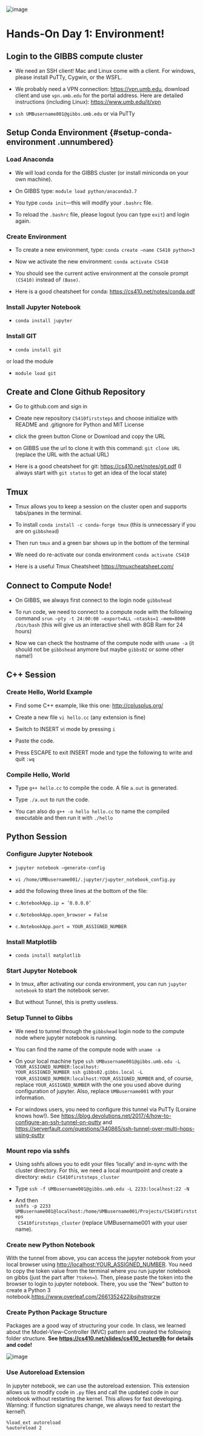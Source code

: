 ![image](../gfx/logo_w.png)

Hands-On Day 1: Environment! 
=============================

Login to the GIBBS compute cluster
----------------------------------

-   We need an SSH client! Mac and Linux come with a client. For
    windows, please install PuTTy, Cygwin, or the WSFL.

-   We probably need a VPN connection: <https://vpn.umb.edu>, download
    client and use `vpn.umb.edu` for the portal address. Here are
    detailed instructions (including Linux):
    <https://www.umb.edu/it/vpn>

-   `ssh UMBusername001@gibbs.umb.edu` or via PuTTy

Setup Conda Environment {#setup-conda-environment .unnumbered}
-----------------------

### Load Anaconda

-   We will load conda for the GIBBS cluster (or install miniconda on
    your own machine).

-   On GIBBS type: `module load python/anaconda3.7`

-   You type `conda init`—this will modify your `.bashrc` file.

-   To reload the `.bashrc` file, please logout (you can type `exit`)
    and login again.

### Create Environment

-   To create a new environment, type:
    `conda create –name CS410 python=3`

-   Now we activate the new environment: `conda activate CS410`

-   You should see the current active environment at the console prompt
    `(CS410)` instead of `(Base)`.

-   Here is a good cheatsheet for conda:
    <https://cs410.net/notes/conda.pdf>

### Install Jupyter Notebook

-   `conda install jupyter`

### Install GIT 

-   `conda install git`

or load the module

-   `module load git`

Create and Clone Github Repository
----------------------------------

-   Go to github.com and sign in

-   Create new repository `CS410firststeps` and choose initialize with
    README and .gitignore for Python and MIT License

-   click the green button Clone or Download and copy the URL

-   on GIBBS use the url to clone it with this command: `git clone URL`
    (replace the URL with the actual URL)

-   Here is a good cheatsheet for git: <https://cs410.net/notes/git.pdf>
    (I always start with `git status` to get an idea of the local state)

Tmux 
----

-   Tmux allows you to keep a session on the cluster open and supports
    tabs/panes in the terminal.

-   To install `conda install -c conda-forge tmux` (this is unnecessary
    if you are on `gibbshead`)

-   Then run `tmux` and a green bar shows up in the bottom of the
    terminal

-   We need do re-activate our conda environment `conda activate CS410`

-   Here is a useful Tmux Cheatsheet <https://tmuxcheatsheet.com/>

Connect to Compute Node! 
------------------------

-   On GIBBS, we always first connect to the login node `gibbshead`

-   To run code, we need to connect to a compute node with the following
    command
    `srun –pty -t 24:00:00 –export=ALL –ntasks=1 –mem=8000 /bin/bash`
    (this will give us an interactive shell with 8GB Ram for 24 hours)

-   Now we can check the hostname of the compute node with `uname -a`
    (it should not be `gibbshead` anymore but maybe `gibbs02` or some
    other name!)

C++ Session 
-----------

### Create Hello, World Example 

-   Find some C++ example, like this one: <http://cplusplus.org/>

-   Create a new file `vi hello.cc` (any extension is fine)

-   Switch to INSERT vi mode by pressing `i`

-   Paste the code.

-   Press ESCAPE to exit INSERT mode and type the following to write and
    quit `:wq`

### Compile Hello, World 

-   Type `g++ hello.cc` to compile the code. A file `a.out` is
    generated.

-   Type `./a.out` to run the code.

-   You can also do `g++ -o hello hello.cc` to name the compiled
    executable and then run it with `./hello`

Python Session 
--------------

### Configure Jupyter Notebook 

-   `jupyter notebook –generate-config`

-   `vi /home/UMBusername001/.jupyter/jupyter_notebook_config.py`

-   add the following three lines at the bottom of the file:

-   `c.NotebookApp.ip = ’0.0.0.0’`

-   `c.NotebookApp.open_browser = False`

-   `c.NotebookApp.port = YOUR_ASSIGNED_NUMBER`

### Install Matplotlib 

-   `conda install matplotlib`

### Start Jupyter Notebook 

-   In tmux, after activating our conda environment, you can run
    `jupyter notebook` to start the notebook server.

-   But without Tunnel, this is pretty useless.

### Setup Tunnel to Gibbs 

-   We need to tunnel through the `gibbshead` login node to the compute
    node where jupyter notebook is running.

-   You can find the name of the compute node with `uname -a`

-   On your local machine type
    `ssh UMBusername001@gibbs.umb.edu -L YOUR_ASSIGNED_NUMBER:localhost:`\
    `YOUR_ASSIGNED_NUMBER ssh gibbs02.gibbs.local -L YOUR_ASSIGNED_NUMBER:localhost:YOUR_ASSIGNED_NUMBER`
    and, of course, replace `YOUR_ASSIGNED_NUMBER` with the one you used
    above during configuration of jupyter. Also, replace
    `UMBusername001` with your information.

-   For windows users, you need to configure this tunnel via PuTTy
    (Loraine knows how!). See
    <https://blog.devolutions.net/2017/4/how-to-configure-an-ssh-tunnel-on-putty>
    and
    <https://serverfault.com/questions/340865/ssh-tunnel-over-multi-hops-using-putty>

### Mount repo via sshfs

-   Using sshfs allows you to edit your files ‘locally’ and in-sync with
    the cluster directory. For this, we need a local mountpoint and
    create a directory: `mkdir CS410firststeps_cluster`

-   Type `ssh -f UMBusername001@gibbs.umb.edu -L 2233:localhost:22 -N`

-   And then\
    `sshfs -p 2233 UMBusername001@localhost:/home/UMBusername001/Projects/CS410firststeps`\
    ` CS410firststeps_cluster` (replace UMBusername001 with your user
    name).

### Create new Python Notebook 

With the tunnel from above, you can access the jupyter notebook from
your local browser using
[http://localhost:YOUR\_ASSIGNED\_NUMBER](http://localhost:YOUR_ASSIGNED_NUMBER).
You need to copy the token value from the terminal where you run jupyter
notebook on gibbs (just the part after `?token=`). Then, please paste
the token into the browser to login to jupyter notebook. There, you use
the “New” button to create a Python 3
notebook.https://www.overleaf.com/2661352422jbsjhstrqrzw

### Create Python Package Structure 

Packages are a good way of structuring your code. In class, we learned
about the Model-View-Controller (MVC) pattern and created the following
folder structure. **See <https://cs410.net/slides/cs410_lecture9b> for
details and code!**

![image](../gfx/packagestructure.png)

### Use Autoreload Extension 

In jupyter notebook, we can use the autoreload extension. This extension
allows us to modify code in `.py` files and call the updated code in our
notebook without restarting the kernel. This allows for fast developing.
Warning: if function signatures change, we always need to restart the
kernel!\

`%load_ext autoreload`\
`%autoreload 2`
